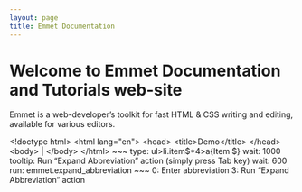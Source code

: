 ```yaml
---
layout: page
title: Emmet Documentation
---
```

# Welcome to Emmet Documentation and Tutorials web-site

Emmet is a web-developer’s toolkit for fast HTML & CSS writing and editing, available for various editors.

<div class="movie-def">
&lt;!doctype html&gt;
&lt;html lang="en"&gt;
&lt;head&gt;
	&lt;title&gt;Demo&lt;/title&gt;
&lt;/head&gt;
&lt;body&gt;
	|
&lt;/body&gt;
&lt;/html&gt;
~~~
type: ul>li.item$*4>a{Item $}
wait: 1000
tooltip: Run “Expand Abbreviation” action (simply press Tab key)
wait: 600
run: emmet.expand_abbreviation
~~~
0: Enter abbreviation
3: Run “Expand Abbreviation“ action
</div>